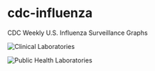 # cdc-influenza
CDC Weekly U.S. Influenza Surveillance Graphs

![Clinical Laboratories](https://www.cdc.gov/flu/weekly/WeeklyArchives2023-2024/images/WHONPHL16_small.gif?raw=true)

![Public Health Laboratories](https://www.cdc.gov/flu/weekly/weeklyarchives2023-2024/images/WHOPHL16_small.gif?raw=true)
        
